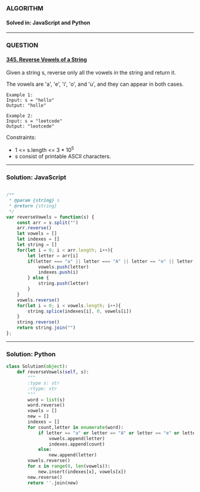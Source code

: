 ### ALGORITHM
#### Solved in: JavaScript and Python
-----
### QUESTION

#### [345. Reverse Vowels of a String](https://leetcode.com/problems/reverse-vowels-of-a-string/)

Given a string s, reverse only all the vowels in the string and return it.

The vowels are 'a', 'e', 'i', 'o', and 'u', and they can appear in both cases.

``` 
Example 1:
Input: s = "hello"
Output: "holle"

Example 2:
Input: s = "leetcode"
Output: "leotcede"

```

Constraints:

* 1 <= s.length <= 3 * 10<sup>5</sup>
* s consist of printable ASCII characters.

-----

### Solution: JavaScript

```js

/**
 * @param {string} s
 * @return {string}
 */
var reverseVowels = function(s) {
    const arr = s.split("")
    arr.reverse()
    let vowels = []
    let indexes = []
    let string = []
    for(let i = 0; i < arr.length; i++){
        let letter = arr[i]
        if(letter === "a" || letter === "A" || letter == "e" || letter == "E" || letter == "i" || letter == "I" || letter == "o" || letter == "O" || letter == "u" || letter == "U"){
            vowels.push(letter)
            indexes.push(i)
        } else {
            string.push(letter)
        }
    }
    vowels.reverse()
    for(let i = 0; i < vowels.length; i++){
        string.splice(indexes[i], 0, vowels[i])
    }
    string.reverse()
    return string.join("")
};

```

-----

### Solution: Python

```py
class Solution(object):
    def reverseVowels(self, s):
        """
        :type s: str
        :rtype: str
        """
        word = list(s)
        word.reverse()
        vowels = []
        new = []
        indexes = []
        for count,letter in enumerate(word):
            if letter == "a" or letter == "A" or letter == "e" or letter == "E" or letter == "i" or letter == "I" or letter == "o" or letter == "O" or letter == "u" or letter == "U":
                vowels.append(letter)
                indexes.append(count)
            else:
                new.append(letter)
        vowels.reverse()
        for x in range(0, len(vowels)):
            new.insert(indexes[x], vowels[x])
        new.reverse()
        return ''.join(new)
        
```
